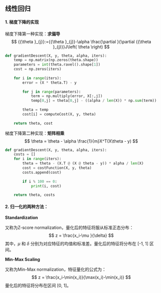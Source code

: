 ## 线性回归

#### 1. 梯度下降的实现

梯度下降第一种实现：**求偏导**
$$
{{\theta }_{j}}:={{\theta }_{j}}-\alpha \frac{\partial }{\partial {{\theta }_{j}}}J\left( \theta  \right)
$$

```python
def gradientDescent(X, y, theta, alpha, iters):
    temp = np.matrix(np.zeros(theta.shape))
    parameters = int(theta.ravel().shape[1])
    cost = np.zeros(iters)
    
    for i in range(iters):
        error = (X * theta.T) - y
        
        for j in range(parameters):
            term = np.multiply(error, X[:,j])
            temp[0,j] = theta[0,j] - ((alpha / len(X)) * np.sum(term))
            
        theta = temp
        cost[i] = computeCost(X, y, theta)
        
    return theta, cost
```



梯度下降第二种实现：**矩阵相乘**
$$
\theta = \theta - \alpha \frac{1}{m}X^T(X\theta - y)
$$

```python
def gradientDescent(X, y, theta, alpha, iters):
    costs = []
    for i in range(iters):
        theta = theta - (X.T @ (X @ theta - y)) * alpha / len(X)
        cost = costFunction(X, y, theta)
        costs.append(cost)
        
        if i % 100 == 0:
            print(i, cost)
        
    return theta, costs
```



#### 2. 归一化的两种方法：

**Standardization**

又称为Z-score normalization，量化后的特征将服从标准正态分布：
$$
z = \frac{x_i-\mu }{\delta}
$$
其中，$\mu$ 和 $\delta$ 分别为对应特征的均值和标准差。量化后的特征将分布在 [-1, 1] 区间。



**Min-Max Scaling**

又称为Min-Max normalization，特征量化的公式为：
$$
z = \frac{x_i-\min(x_i)}{\max(x_i)-\min(x_i)}
$$
量化后的特征将分布在区间 [0, 1]。